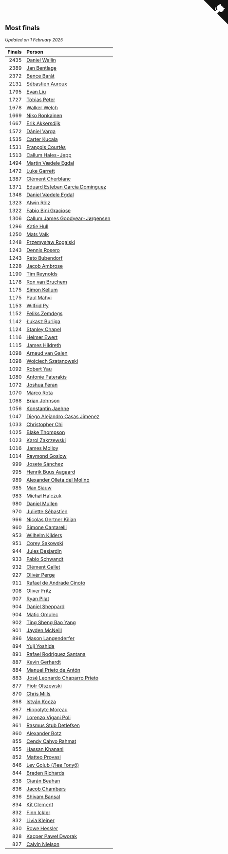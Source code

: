 ## Most finals

*Updated on  1 February 2025*

| Finals | Person |
| ---: | :--- |
| 2435 | [Daniel Wallin](https://www.worldcubeassociation.org/persons/2013WALL03) |
| 2389 | [Jan Bentlage](https://www.worldcubeassociation.org/persons/2010BENT01) |
| 2372 | [Bence Barát](https://www.worldcubeassociation.org/persons/2008BARA01) |
| 2131 | [Sébastien Auroux](https://www.worldcubeassociation.org/persons/2008AURO01) |
| 1795 | [Evan Liu](https://www.worldcubeassociation.org/persons/2009LIUE01) |
| 1727 | [Tobias Peter](https://www.worldcubeassociation.org/persons/2014PETE03) |
| 1678 | [Walker Welch](https://www.worldcubeassociation.org/persons/2011WELC01) |
| 1669 | [Niko Ronkainen](https://www.worldcubeassociation.org/persons/2010RONK01) |
| 1667 | [Erik Akkersdijk](https://www.worldcubeassociation.org/persons/2005AKKE01) |
| 1572 | [Dániel Varga](https://www.worldcubeassociation.org/persons/2008VARG01) |
| 1535 | [Carter Kucala](https://www.worldcubeassociation.org/persons/2015KUCA01) |
| 1531 | [François Courtès](https://www.worldcubeassociation.org/persons/2008COUR01) |
| 1513 | [Callum Hales-Jepp](https://www.worldcubeassociation.org/persons/2012HALE01) |
| 1494 | [Martin Vædele Egdal](https://www.worldcubeassociation.org/persons/2013EGDA02) |
| 1472 | [Luke Garrett](https://www.worldcubeassociation.org/persons/2017GARR05) |
| 1387 | [Clément Cherblanc](https://www.worldcubeassociation.org/persons/2014CHER05) |
| 1371 | [Eduard Esteban García Domínguez](https://www.worldcubeassociation.org/persons/2011EDUA01) |
| 1348 | [Daniel Vædele Egdal](https://www.worldcubeassociation.org/persons/2013EGDA01) |
| 1323 | [Alwin Rölz](https://www.worldcubeassociation.org/persons/2016ROLZ01) |
| 1322 | [Fabio Bini Graciose](https://www.worldcubeassociation.org/persons/2010GRAC02) |
| 1306 | [Callum James Goodyear-Jørgensen](https://www.worldcubeassociation.org/persons/2012GOOD02) |
| 1296 | [Katie Hull](https://www.worldcubeassociation.org/persons/2010HULL01) |
| 1250 | [Mats Valk](https://www.worldcubeassociation.org/persons/2007VALK01) |
| 1248 | [Przemysław Rogalski](https://www.worldcubeassociation.org/persons/2013ROGA02) |
| 1243 | [Dennis Rosero](https://www.worldcubeassociation.org/persons/2010ROSE03) |
| 1243 | [Reto Bubendorf](https://www.worldcubeassociation.org/persons/2012BUBE01) |
| 1228 | [Jacob Ambrose](https://www.worldcubeassociation.org/persons/2010AMBR01) |
| 1190 | [Tim Reynolds](https://www.worldcubeassociation.org/persons/2005REYN01) |
| 1178 | [Ron van Bruchem](https://www.worldcubeassociation.org/persons/2003BRUC01) |
| 1175 | [Simon Kellum](https://www.worldcubeassociation.org/persons/2016KELL12) |
| 1175 | [Paul Mahvi](https://www.worldcubeassociation.org/persons/2012MAHV01) |
| 1153 | [Wilfrid Py](https://www.worldcubeassociation.org/persons/2016PYWI01) |
| 1152 | [Feliks Zemdegs](https://www.worldcubeassociation.org/persons/2009ZEMD01) |
| 1142 | [Łukasz Burliga](https://www.worldcubeassociation.org/persons/2013BURL01) |
| 1124 | [Stanley Chapel](https://www.worldcubeassociation.org/persons/2016CHAP04) |
| 1116 | [Helmer Ewert](https://www.worldcubeassociation.org/persons/2015EWER01) |
| 1115 | [James Hildreth](https://www.worldcubeassociation.org/persons/2009HILD01) |
| 1098 | [Arnaud van Galen](https://www.worldcubeassociation.org/persons/2006GALE01) |
| 1098 | [Wojciech Szatanowski](https://www.worldcubeassociation.org/persons/2011SZAT01) |
| 1092 | [Robert Yau](https://www.worldcubeassociation.org/persons/2009YAUR01) |
| 1080 | [Antonie Paterakis](https://www.worldcubeassociation.org/persons/2012PATE01) |
| 1072 | [Joshua Feran](https://www.worldcubeassociation.org/persons/2011FERA01) |
| 1070 | [Marco Rota](https://www.worldcubeassociation.org/persons/2009ROTA01) |
| 1068 | [Brian Johnson](https://www.worldcubeassociation.org/persons/2013JOHN10) |
| 1056 | [Konstantin Jaehne](https://www.worldcubeassociation.org/persons/2015JAEH01) |
| 1047 | [Diego Alejandro Casas Jimenez](https://www.worldcubeassociation.org/persons/2014JIME05) |
| 1033 | [Christopher Chi](https://www.worldcubeassociation.org/persons/2014CHIC01) |
| 1025 | [Blake Thompson](https://www.worldcubeassociation.org/persons/2010THOM03) |
| 1023 | [Karol Zakrzewski](https://www.worldcubeassociation.org/persons/2014ZAKR01) |
| 1016 | [James Molloy](https://www.worldcubeassociation.org/persons/2011MOLL01) |
| 1014 | [Raymond Goslow](https://www.worldcubeassociation.org/persons/2014GOSL01) |
| 999 | [Josete Sánchez](https://www.worldcubeassociation.org/persons/2015SANC18) |
| 995 | [Henrik Buus Aagaard](https://www.worldcubeassociation.org/persons/2006BUUS01) |
| 989 | [Alexander Olleta del Molino](https://www.worldcubeassociation.org/persons/2008OLLE01) |
| 985 | [Max Siauw](https://www.worldcubeassociation.org/persons/2017SIAU02) |
| 983 | [Michał Halczuk](https://www.worldcubeassociation.org/persons/2006HALC01) |
| 980 | [Daniel Mullen](https://www.worldcubeassociation.org/persons/2016MULL04) |
| 970 | [Juliette Sébastien](https://www.worldcubeassociation.org/persons/2014SEBA01) |
| 966 | [Nicolas Gertner Kilian](https://www.worldcubeassociation.org/persons/2013GERT01) |
| 960 | [Simone Cantarelli](https://www.worldcubeassociation.org/persons/2012CANT02) |
| 953 | [Wilhelm Kilders](https://www.worldcubeassociation.org/persons/2010KILD02) |
| 951 | [Corey Sakowski](https://www.worldcubeassociation.org/persons/2011SAKO01) |
| 944 | [Jules Desjardin](https://www.worldcubeassociation.org/persons/2010DESJ01) |
| 933 | [Fabio Schwandt](https://www.worldcubeassociation.org/persons/2014SCHW02) |
| 932 | [Clément Gallet](https://www.worldcubeassociation.org/persons/2004GALL02) |
| 927 | [Olivér Perge](https://www.worldcubeassociation.org/persons/2007PERG01) |
| 911 | [Rafael de Andrade Cinoto](https://www.worldcubeassociation.org/persons/2007CINO01) |
| 908 | [Oliver Fritz](https://www.worldcubeassociation.org/persons/2014FRIT02) |
| 907 | [Ryan Pilat](https://www.worldcubeassociation.org/persons/2016PILA03) |
| 904 | [Daniel Sheppard](https://www.worldcubeassociation.org/persons/2009SHEP01) |
| 904 | [Matic Omulec](https://www.worldcubeassociation.org/persons/2010OMUL02) |
| 902 | [Ting Sheng Bao Yang](https://www.worldcubeassociation.org/persons/2008BAOY01) |
| 901 | [Jayden McNeill](https://www.worldcubeassociation.org/persons/2012MCNE01) |
| 896 | [Mason Langenderfer](https://www.worldcubeassociation.org/persons/2013LANG03) |
| 894 | [Yuji Yoshida](https://www.worldcubeassociation.org/persons/2015YOSH01) |
| 891 | [Rafael Rodriguez Santana](https://www.worldcubeassociation.org/persons/2012SANT12) |
| 887 | [Kevin Gerhardt](https://www.worldcubeassociation.org/persons/2013GERH01) |
| 884 | [Manuel Prieto de Antón](https://www.worldcubeassociation.org/persons/2015ANTO04) |
| 883 | [José Leonardo Chaparro Prieto](https://www.worldcubeassociation.org/persons/2011CHAP01) |
| 877 | [Piotr Olszewski](https://www.worldcubeassociation.org/persons/2013OLSZ02) |
| 870 | [Chris Mills](https://www.worldcubeassociation.org/persons/2014MILL04) |
| 868 | [István Kocza](https://www.worldcubeassociation.org/persons/2005KOCZ01) |
| 867 | [Hippolyte Moreau](https://www.worldcubeassociation.org/persons/2008MORE02) |
| 867 | [Lorenzo Vigani Poli](https://www.worldcubeassociation.org/persons/2007POLI01) |
| 861 | [Rasmus Stub Detlefsen](https://www.worldcubeassociation.org/persons/2014DETL01) |
| 860 | [Alexander Botz](https://www.worldcubeassociation.org/persons/2013BOTZ01) |
| 855 | [Cendy Cahyo Rahmat](https://www.worldcubeassociation.org/persons/2010RAHM02) |
| 855 | [Hassan Khanani](https://www.worldcubeassociation.org/persons/2018KHAN26) |
| 852 | [Matteo Provasi](https://www.worldcubeassociation.org/persons/2009PROV01) |
| 846 | [Lev Golub (Лев Голуб)](https://www.worldcubeassociation.org/persons/2014HOLU01) |
| 844 | [Braden Richards](https://www.worldcubeassociation.org/persons/2017RICH02) |
| 838 | [Ciarán Beahan](https://www.worldcubeassociation.org/persons/2012BEAH01) |
| 836 | [Jacob Chambers](https://www.worldcubeassociation.org/persons/2017CHAM09) |
| 836 | [Shivam Bansal](https://www.worldcubeassociation.org/persons/2011BANS02) |
| 834 | [Kit Clement](https://www.worldcubeassociation.org/persons/2008CLEM01) |
| 832 | [Finn Ickler](https://www.worldcubeassociation.org/persons/2012ICKL01) |
| 832 | [Livia Kleiner](https://www.worldcubeassociation.org/persons/2013KLEI03) |
| 830 | [Rowe Hessler](https://www.worldcubeassociation.org/persons/2007HESS01) |
| 828 | [Kacper Paweł Dworak](https://www.worldcubeassociation.org/persons/2020DWOR01) |
| 827 | [Calvin Nielson](https://www.worldcubeassociation.org/persons/2014NIEL03) |


<a href="https://github.com/jonatanklosko/wca_statistics" class="github-corner" aria-label="View source on Github"><svg width="80" height="80" viewBox="0 0 250 250" style="fill:#151513; color:#fff; position: absolute; top: 0; border: 0; right: 0;" aria-hidden="true"><path d="M0,0 L115,115 L130,115 L142,142 L250,250 L250,0 Z"></path><path d="M128.3,109.0 C113.8,99.7 119.0,89.6 119.0,89.6 C122.0,82.7 120.5,78.6 120.5,78.6 C119.2,72.0 123.4,76.3 123.4,76.3 C127.3,80.9 125.5,87.3 125.5,87.3 C122.9,97.6 130.6,101.9 134.4,103.2" fill="currentColor" style="transform-origin: 130px 106px;" class="octo-arm"></path><path d="M115.0,115.0 C114.9,115.1 118.7,116.5 119.8,115.4 L133.7,101.6 C136.9,99.2 139.9,98.4 142.2,98.6 C133.8,88.0 127.5,74.4 143.8,58.0 C148.5,53.4 154.0,51.2 159.7,51.0 C160.3,49.4 163.2,43.6 171.4,40.1 C171.4,40.1 176.1,42.5 178.8,56.2 C183.1,58.6 187.2,61.8 190.9,65.4 C194.5,69.0 197.7,73.2 200.1,77.6 C213.8,80.2 216.3,84.9 216.3,84.9 C212.7,93.1 206.9,96.0 205.4,96.6 C205.1,102.4 203.0,107.8 198.3,112.5 C181.9,128.9 168.3,122.5 157.7,114.1 C157.9,116.9 156.7,120.9 152.7,124.9 L141.0,136.5 C139.8,137.7 141.6,141.9 141.8,141.8 Z" fill="currentColor" class="octo-body"></path></svg></a><style>.github-corner:hover .octo-arm{animation:octocat-wave 560ms ease-in-out}@keyframes octocat-wave{0%,100%{transform:rotate(0)}20%,60%{transform:rotate(-25deg)}40%,80%{transform:rotate(10deg)}}@media (max-width:500px){.github-corner:hover .octo-arm{animation:none}.github-corner .octo-arm{animation:octocat-wave 560ms ease-in-out}}</style>
